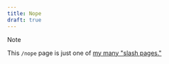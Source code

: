```yaml
---
title: Nope
draft: true
---
```

> [!NOTE]
> This `/nope` page is just one of [my many "slash pages."](/slashes)